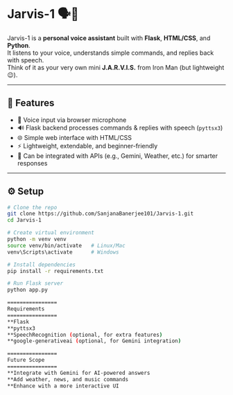 # Jarvis-1 🗣️🤖

Jarvis-1 is a **personal voice assistant** built with **Flask**, **HTML/CSS**, and **Python**.  
It listens to your voice, understands simple commands, and replies back with speech.  
Think of it as your very own mini **J.A.R.V.I.S.** from Iron Man (but lightweight 😉).

---

## 🚀 Features
- 🎤 Voice input via browser microphone  
- 🔊 Flask backend processes commands & replies with speech (`pyttsx3`)  
- 🌐 Simple web interface with HTML/CSS  
- ⚡ Lightweight, extendable, and beginner-friendly  
- 🧩 Can be integrated with APIs (e.g., Gemini, Weather, etc.) for smarter responses  

---

## ⚙️ Setup

```bash
# Clone the repo
git clone https://github.com/SanjanaBanerjee101/Jarvis-1.git
cd Jarvis-1

# Create virtual environment
python -m venv venv
source venv/bin/activate   # Linux/Mac
venv\Scripts\activate      # Windows

# Install dependencies
pip install -r requirements.txt

# Run Flask server
python app.py

================
Requirements
================
**Flask
**pyttsx3
**SpeechRecognition (optional, for extra features)
**google-generativeai (optional, for Gemini integration)

================
Future Scope
================
**Integrate with Gemini for AI-powered answers
**Add weather, news, and music commands
**Enhance with a more interactive UI